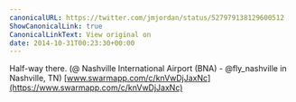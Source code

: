 ```yaml
---
canonicalURL: https://twitter.com/jmjordan/status/527979138129600512
ShowCanonicalLink: true
CanonicalLinkText: View original on
date: 2014-10-31T00:23:30+00:00
---
```

Half-way there. (@ Nashville International Airport (BNA) - @fly_nashville in Nashville, TN) [www.swarmapp.com/c/knVwDjJaxNc](https://www.swarmapp.com/c/knVwDjJaxNc)